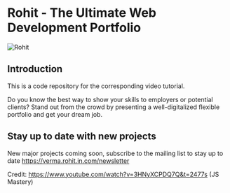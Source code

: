 # Rohit - The Ultimate Web Development Portfolio 
![Rohit](https://user-images.githubusercontent.com/23634935/161250272-44bdb9a6-7739-47c1-ba1e-2d03bf5348d4.png)

## Introduction
This is a code repository for the corresponding video tutorial.

Do you know the best way to show your skills to employers or potential clients? Stand out from the crowd by presenting a well-digitalized flexible portfolio and get your dream job.

## Stay up to date with new projects
New major projects coming soon, subscribe to the mailing list to stay up to date https://verma.rohit.in.com/newsletter


Credit: https://www.youtube.com/watch?v=3HNyXCPDQ7Q&t=2477s (JS Mastery)
